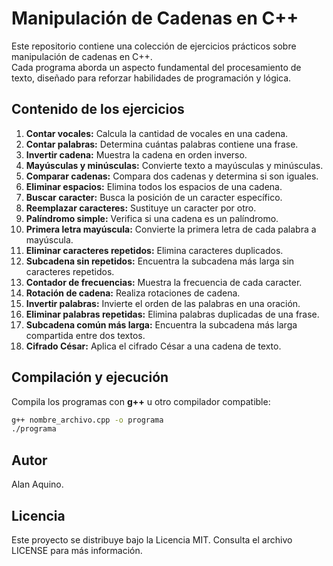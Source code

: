 
# Manipulación de Cadenas en C++

Este repositorio contiene una colección de ejercicios prácticos sobre manipulación de cadenas en C++.  
Cada programa aborda un aspecto fundamental del procesamiento de texto, diseñado para reforzar habilidades de programación y lógica.

## Contenido de los ejercicios

1. **Contar vocales:** Calcula la cantidad de vocales en una cadena.
2. **Contar palabras:** Determina cuántas palabras contiene una frase.
3. **Invertir cadena:** Muestra la cadena en orden inverso.
4. **Mayúsculas y minúsculas:** Convierte texto a mayúsculas y minúsculas.
5. **Comparar cadenas:** Compara dos cadenas y determina si son iguales.
6. **Eliminar espacios:** Elimina todos los espacios de una cadena.
7. **Buscar caracter:** Busca la posición de un caracter específico.
8. **Reemplazar caracteres:** Sustituye un caracter por otro.
9. **Palíndromo simple:** Verifica si una cadena es un palíndromo.
10. **Primera letra mayúscula:** Convierte la primera letra de cada palabra a mayúscula.
11. **Eliminar caracteres repetidos:** Elimina caracteres duplicados.
12. **Subcadena sin repetidos:** Encuentra la subcadena más larga sin caracteres repetidos.
13. **Contador de frecuencias:** Muestra la frecuencia de cada caracter.
14. **Rotación de cadena:** Realiza rotaciones de cadena.
15. **Invertir palabras:** Invierte el orden de las palabras en una oración.
16. **Eliminar palabras repetidas:** Elimina palabras duplicadas de una frase.
17. **Subcadena común más larga:** Encuentra la subcadena más larga compartida entre dos textos.
18. **Cifrado César:** Aplica el cifrado César a una cadena de texto.

## Compilación y ejecución

Compila los programas con **g++** u otro compilador compatible:

   ```bash
   g++ nombre_archivo.cpp -o programa
   ./programa
   ```

## Autor

Alan Aquino.

## Licencia

Este proyecto se distribuye bajo la Licencia MIT.
Consulta el archivo LICENSE para más información.
